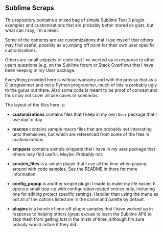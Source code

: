 Sublime Scraps
--------------

This repository contains a mixed bag of simple Sublime Text 3 plugin examples
and customizations that are probably better stored as gists, but what can I
say, I'm a rebel.

Some of the contents are are customizations that I use myself that others may
find useful, possibly as a jumping off point for their own user specific
customizations.

Others are small snippets of code that I've worked up in response to other
users questions (e.g. on the Sublime forum or Stack Overflow) that I have been
keeping in my User package.

Everything provided here is without warranty and with the proviso that as a C
programmer and not a Python programmer, much of this is probably ugly to the
gurus out there. Also some code is meant to be proof of concept and thus may
not cover all use cases or scenarios.

The layout of the files here is:

 * **customizations** contains files that I keep in my own `User` package that
   I use day to day.

 * **macros** contains sample macro files that are probably not interesting
   unto themselves, but which are referenced from some of the files in
   *customizations*.

 * **snippets** contains sample snippets that I have in my user package that
   others may find useful. Maybe. Probably not.

 * **scratch_files** is a simple plugin that I use all the time when playing
   around with code samples. See the README in there for more information.

 * **config_popup** is another simple plugin I made to make my life easier. It
   opens a small pop-up with configuration related entries only, including one
   for editing project specific settings. Handier than using the menu as not
   all of the options listed are in the command palette by default.

 * **plugins** is a bunch of one-off plugin samples that I have worked up in
   response to helping others (great excuse to learn the Sublime API) to stop
   them from getting lost in the mists of time, although I'm sure nobody would
   notice if they did.
